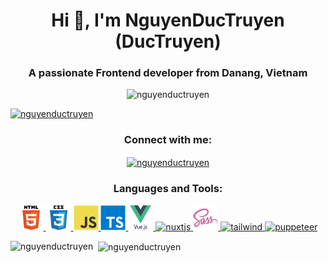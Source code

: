 <h1 align="center">Hi 👋, I'm NguyenDucTruyen (DucTruyen)</h1>
<h3 align="center">A passionate Frontend developer from Danang, Vietnam</h3>

<p align="center">
	<img
		src="https://komarev.com/ghpvc/?username=nguyenductruyen&label=Profile%20views&color=0e75b6&style=flat"
		alt="nguyenductruyen"
	/>
</p>

<p align="left">
	<a href="https://github.com/ryo-ma/github-profile-trophy">
		<img
			src="https://github-profile-trophy.vercel.app/?username=nguyenductruyen"
			alt="nguyenductruyen"
	/></a>
</p>

<h3 align="center">Connect with me:</h3>
<p align="center">
	<a href="https://linkedin.com/in/nguyenductruyen" target="blank">
		<img
			align="center"
			src="https://raw.githubusercontent.com/rahuldkjain/github-profile-readme-generator/master/src/images/icons/Social/linked-in-alt.svg"
			alt="nguyenductruyen"
			height="30"
			width="40"
	/></a>
</p>

<h3 align="center">Languages and Tools:</h3>
<p align="center">
	<a href="https://www.w3.org/html/" target="_blank" rel="noreferrer">
		<img
			src="https://raw.githubusercontent.com/devicons/devicon/master/icons/html5/html5-original-wordmark.svg"
			alt="html5"
			width="40"
			height="40"
		/>
	</a>
	<a href="https://www.w3schools.com/css/" target="_blank" rel="noreferrer">
		<img
			src="https://raw.githubusercontent.com/devicons/devicon/master/icons/css3/css3-original-wordmark.svg"
			alt="css3"
			width="40"
			height="40"
		/>
	</a>
	<a
		href="https://developer.mozilla.org/en-US/docs/Web/JavaScript"
		target="_blank"
		rel="noreferrer"
	>
		<img
			src="https://raw.githubusercontent.com/devicons/devicon/master/icons/javascript/javascript-original.svg"
			alt="javascript"
			width="40"
			height="40"
		/>
	</a>
	<a href="https://www.typescriptlang.org/" target="_blank" rel="noreferrer">
		<img
			src="https://raw.githubusercontent.com/devicons/devicon/master/icons/typescript/typescript-original.svg"
			alt="typescript"
			width="40"
			height="40"
		/>
	</a>
    <a href="https://vuejs.org/" target="_blank" rel="noreferrer">
		<img
			src="https://raw.githubusercontent.com/devicons/devicon/master/icons/vuejs/vuejs-original-wordmark.svg"
			alt="vuejs"
			width="40"
			height="40"
		/>
	</a>
	<a href="https://nuxtjs.org/" target="_blank" rel="noreferrer">
		<img
			src="https://www.vectorlogo.zone/logos/nuxtjs/nuxtjs-icon.svg"
			alt="nuxtjs"
			width="40"
			height="40"
		/>
	</a>
	<a href="https://sass-lang.com" target="_blank" rel="noreferrer">
		<img
			src="https://raw.githubusercontent.com/devicons/devicon/master/icons/sass/sass-original.svg"
			alt="sass"
			width="40"
			height="40"
		/>
	</a>
	<a href="https://tailwindcss.com/" target="_blank" rel="noreferrer">
		<img
			src="https://www.vectorlogo.zone/logos/tailwindcss/tailwindcss-icon.svg"
			alt="tailwind"
			width="40"
			height="40"
		/>
	</a>
	<a href="https://github.com/puppeteer/puppeteer" target="_blank" rel="noreferrer">
		<img
			src="https://www.vectorlogo.zone/logos/pptrdev/pptrdev-official.svg"
			alt="puppeteer"
			width="40"
			height="40"
		/>
	</a>
</p>

<p>
	<img
		align="left"
		src="https://github-readme-stats.vercel.app/api/top-langs?username=nguyenductruyen&show_icons=true&locale=en&layout=compact"
		alt="nguyenductruyen"
	/>
</p>
<p>
	&nbsp;
	<img
		align="center"
		src="https://github-readme-stats.vercel.app/api?username=nguyenductruyen&show_icons=true&locale=en"
		alt="nguyenductruyen"
	/>
</p>
